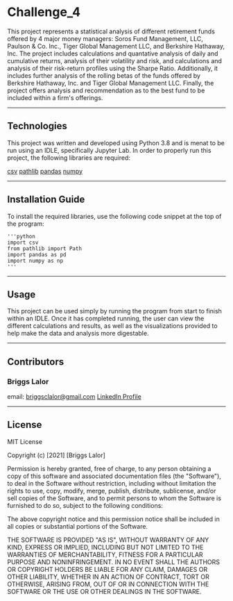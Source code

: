 # Challenge_4

This project represents a statistical analysis of different retirement funds offered by 4 major money managers: Soros Fund Management, LLC, Paulson & Co. Inc., Tiger Global Management LLC, and Berkshire Hathaway, Inc. The project includes calculations and quantative analysis of daily and cumulative returns, analysis of their volatility and risk, and calculations and analysis of their risk-return profiles using the Sharpe Ratio. Additionally, it includes further analysis of the rolling betas of the funds offered by Berkshire Hathaway, Inc. and Tiger Global Management LLC. Finally, the project offers analysis and recommendation as to the best fund to be included within a firm's offerings. 

---

## Technologies

This project was written and developed using Python 3.8 and is menat to be run using an IDLE, specifically Jupyter Lab. In order to properly run this project, the following libraries are required: 

   [csv](https://docs.python.org/3/library/csv.html)
   [pathlib](https://docs.python.org/3/library/pathlib.html)
   [pandas](https://pandas.pydata.org/docs/)
   [numpy](https://numpy.org/doc/)
   
---

## Installation Guide

To install the required libraries, use the following code snippet at the top of the program: 

    '''python 
    import csv 
    from pathlib import Path
    import pandas as pd
    import numpy as np
    '''
    
---

## Usage 

This project can be used simply by running the program from start to finish within an IDLE. Once it has completed running, the user can view the different calculations and results, as well as the visualizations provided to help make the data and analysis more digestable. 

---

## Contributors

### Briggs Lalor

email: briggsclalor@gmail.com
[LinkedIn Profile](www.linkedin.com/in/briggsclalor)

---

## License 

MIT License

Copyright (c) [2021] [Briggs Lalor]

Permission is hereby granted, free of charge, to any person obtaining a copy
of this software and associated documentation files (the "Software"), to deal
in the Software without restriction, including without limitation the rights
to use, copy, modify, merge, publish, distribute, sublicense, and/or sell
copies of the Software, and to permit persons to whom the Software is
furnished to do so, subject to the following conditions:

The above copyright notice and this permission notice shall be included in all
copies or substantial portions of the Software.

THE SOFTWARE IS PROVIDED "AS IS", WITHOUT WARRANTY OF ANY KIND, EXPRESS OR
IMPLIED, INCLUDING BUT NOT LIMITED TO THE WARRANTIES OF MERCHANTABILITY,
FITNESS FOR A PARTICULAR PURPOSE AND NONINFRINGEMENT. IN NO EVENT SHALL THE
AUTHORS OR COPYRIGHT HOLDERS BE LIABLE FOR ANY CLAIM, DAMAGES OR OTHER
LIABILITY, WHETHER IN AN ACTION OF CONTRACT, TORT OR OTHERWISE, ARISING FROM,
OUT OF OR IN CONNECTION WITH THE SOFTWARE OR THE USE OR OTHER DEALINGS IN THE
SOFTWARE.
